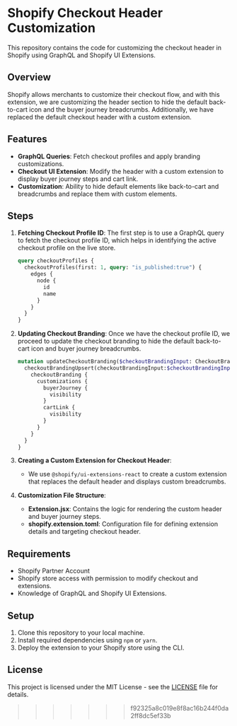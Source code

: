 # Shopify Checkout Header Customization

This repository contains the code for customizing the checkout header in Shopify using GraphQL and Shopify UI Extensions.

## Overview
Shopify allows merchants to customize their checkout flow, and with this extension, we are customizing the header section to hide the default back-to-cart icon and the buyer journey breadcrumbs. Additionally, we have replaced the default checkout header with a custom extension.

## Features
- **GraphQL Queries**: Fetch checkout profiles and apply branding customizations.
- **Checkout UI Extension**: Modify the header with a custom extension to display buyer journey steps and cart link.
- **Customization**: Ability to hide default elements like back-to-cart and breadcrumbs and replace them with custom elements.

## Steps
1. **Fetching Checkout Profile ID**:
    The first step is to use a GraphQL query to fetch the checkout profile ID, which helps in identifying the active checkout profile on the live store.

    ```graphql
    query checkoutProfiles {
      checkoutProfiles(first: 1, query: "is_published:true") {
        edges {
          node {
            id
            name
          }
        }
      }
    }
    ```

2. **Updating Checkout Branding**:
    Once we have the checkout profile ID, we proceed to update the checkout branding to hide the default back-to-cart icon and buyer journey breadcrumbs.

    ```graphql
    mutation updateCheckoutBranding($checkoutBrandingInput: CheckoutBrandingInput!, $checkoutProfileId: ID!) {
      checkoutBrandingUpsert(checkoutBrandingInput:$checkoutBrandingInput, checkoutProfileId:$checkoutProfileId) {
        checkoutBranding {
          customizations {
            buyerJourney {
              visibility
            }
            cartLink {
              visibility
            }
          }
        }
      }
    }
    ```

3. **Creating a Custom Extension for Checkout Header**:
    - We use `@shopify/ui-extensions-react` to create a custom extension that replaces the default header and displays custom breadcrumbs.

4. **Customization File Structure**:
    - **Extension.jsx**: Contains the logic for rendering the custom header and buyer journey steps.
    - **shopify.extension.toml**: Configuration file for defining extension details and targeting checkout header.

## Requirements
- Shopify Partner Account
- Shopify store access with permission to modify checkout and extensions.
- Knowledge of GraphQL and Shopify UI Extensions.

## Setup
1. Clone this repository to your local machine.
2. Install required dependencies using `npm` or `yarn`.
3. Deploy the extension to your Shopify store using the CLI.

## License
This project is licensed under the MIT License - see the [LICENSE](LICENSE) file for details.
>>>>>>> f92325a8c019e8f8ac16b244f0da2ff8dc5ef33b

